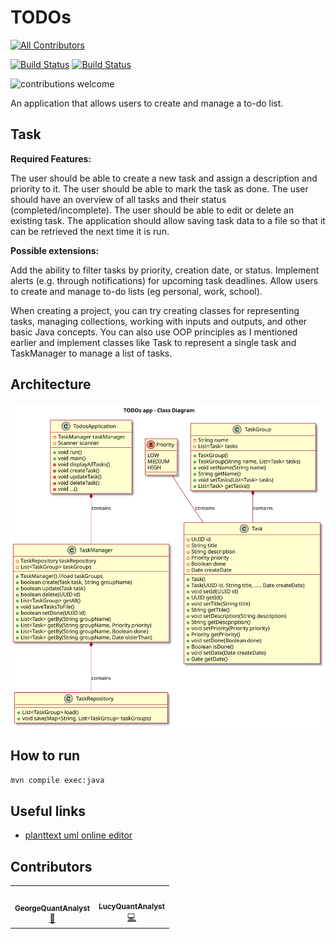 # TODOs
<!-- ALL-CONTRIBUTORS-BADGE:START - Do not remove or modify this section -->
[![All Contributors](https://img.shields.io/badge/all_contributors-2-orange.svg?style=flat-square)](#contributors-)
<!-- ALL-CONTRIBUTORS-BADGE:END -->

[![Build Status](https://img.shields.io/badge/java-17-green)](https://www.java.com/en/)
[![Build Status](https://img.shields.io/badge/kotlin-1.9.20-blue)](https://kotlinlang.org/)

![contributions welcome](https://img.shields.io/badge/contributions-welcome-brightgreen.svg?style=flat)

An application that allows users to create and manage a to-do list.

## Task
**Required Features:**

The user should be able to create a new task and assign a description and priority to it.
The user should be able to mark the task as done.
The user should have an overview of all tasks and their status (completed/incomplete).
The user should be able to edit or delete an existing task.
The application should allow saving task data to a file so that it can be retrieved the next time it is run.

**Possible extensions:**

Add the ability to filter tasks by priority, creation date, or status.
Implement alerts (e.g. through notifications) for upcoming task deadlines.
Allow users to create and manage to-do lists (eg personal, work, school).

When creating a project, you can try creating classes for representing tasks, managing collections, working with inputs and outputs, and other basic Java concepts. You can also use OOP principles as I mentioned earlier and implement classes like Task to represent a single task and TaskManager to manage a list of tasks.

## Architecture
![App class diagram](docs/AppClassDiagram.svg)

## How to run
```bash
mvn compile exec:java
```

## Useful links
* [planttext uml online editor](https://www.planttext.com/)

## Contributors
<!-- ALL-CONTRIBUTORS-LIST:START - Do not remove or modify this section -->
<!-- prettier-ignore-start -->
<!-- markdownlint-disable -->
<table>
  <tr>
     <td align="center"><a href="https://github.com/GeorgeQuantAnalyst"><img src="https://avatars.githubusercontent.com/u/112611533?v=4" width="100px;" alt=""/><br /><sub><b>GeorgeQuantAnalyst</b></sub></a><br /><a href="https://github.com/GeorgeQuantAnalyst" title="Ideas">🤔</a></td>
    <td align="center"><a href="https://github.com/LucyQuantAnalyst"><img src="https://avatars.githubusercontent.com/u/115091833?v=4" width="100px;" alt=""/><br /><sub><b>LucyQuantAnalyst</b></sub></a><br /><a href="https://github.com/LucyQuantAnalyst" title="Code">💻</a></td>
  </tr>
</table>
